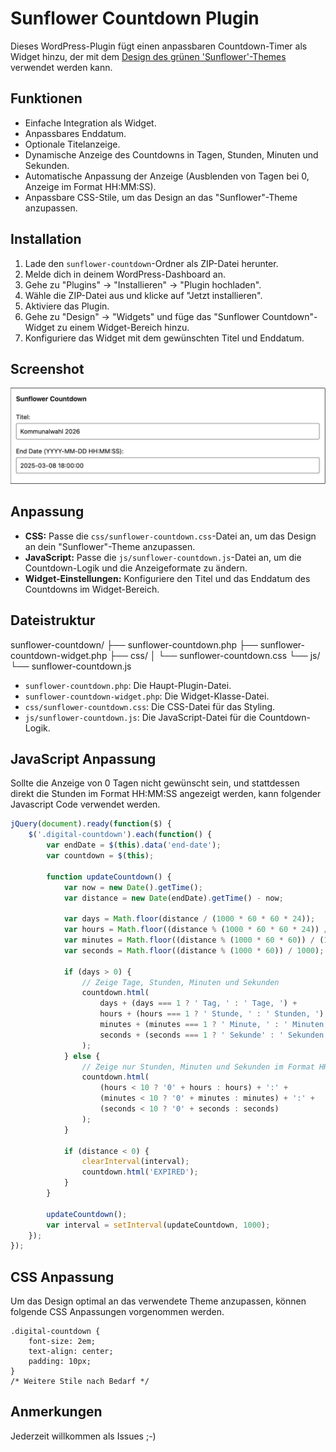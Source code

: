 # Sunflower Countdown Plugin

Dieses WordPress-Plugin fügt einen anpassbaren Countdown-Timer als Widget hinzu, der mit dem [Design des grünen 'Sunflower'-Themes](https://github.com/verdigado/sunflower) verwendet werden kann.

## Funktionen

* Einfache Integration als Widget.
* Anpassbares Enddatum.
* Optionale Titelanzeige.
* Dynamische Anzeige des Countdowns in Tagen, Stunden, Minuten und Sekunden.
* Automatische Anpassung der Anzeige (Ausblenden von Tagen bei 0, Anzeige im Format HH:MM:SS).
* Anpassbare CSS-Stile, um das Design an das "Sunflower"-Theme anzupassen.

## Installation

1.  Lade den `sunflower-countdown`-Ordner als ZIP-Datei herunter.
2.  Melde dich in deinem WordPress-Dashboard an.
3.  Gehe zu "Plugins" -> "Installieren" -> "Plugin hochladen".
4.  Wähle die ZIP-Datei aus und klicke auf "Jetzt installieren".
5.  Aktiviere das Plugin.
6.  Gehe zu "Design" -> "Widgets" und füge das "Sunflower Countdown"-Widget zu einem Widget-Bereich hinzu.
7.  Konfiguriere das Widget mit dem gewünschten Titel und Enddatum.

## Screenshot

![Screenshot Design Widget Sunflower Countdown](screenshot_design_widget_sunflowercountdown.png)

## Anpassung

* **CSS:** Passe die `css/sunflower-countdown.css`-Datei an, um das Design an dein "Sunflower"-Theme anzupassen.
* **JavaScript:** Passe die `js/sunflower-countdown.js`-Datei an, um die Countdown-Logik und die Anzeigeformate zu ändern.
* **Widget-Einstellungen:** Konfiguriere den Titel und das Enddatum des Countdowns im Widget-Bereich.

## Dateistruktur

sunflower-countdown/
├── sunflower-countdown.php
├── sunflower-countdown-widget.php
├── css/
│   └── sunflower-countdown.css
└── js/
└── sunflower-countdown.js


* `sunflower-countdown.php`: Die Haupt-Plugin-Datei.
* `sunflower-countdown-widget.php`: Die Widget-Klasse-Datei.
* `css/sunflower-countdown.css`: Die CSS-Datei für das Styling.
* `js/sunflower-countdown.js`: Die JavaScript-Datei für die Countdown-Logik.

## JavaScript Anpassung

Sollte die Anzeige von 0 Tagen nicht gewünscht sein, und stattdessen direkt die Stunden im Format HH:MM:SS angezeigt werden, kann folgender Javascript Code verwendet werden.

```javascript
jQuery(document).ready(function($) {
    $('.digital-countdown').each(function() {
        var endDate = $(this).data('end-date');
        var countdown = $(this);

        function updateCountdown() {
            var now = new Date().getTime();
            var distance = new Date(endDate).getTime() - now;

            var days = Math.floor(distance / (1000 * 60 * 60 * 24));
            var hours = Math.floor((distance % (1000 * 60 * 60 * 24)) / (1000 * 60 * 60));
            var minutes = Math.floor((distance % (1000 * 60 * 60)) / (1000 * 60));
            var seconds = Math.floor((distance % (1000 * 60)) / 1000);

            if (days > 0) {
                // Zeige Tage, Stunden, Minuten und Sekunden
                countdown.html(
                    days + (days === 1 ? ' Tag, ' : ' Tage, ') +
                    hours + (hours === 1 ? ' Stunde, ' : ' Stunden, ') +
                    minutes + (minutes === 1 ? ' Minute, ' : ' Minuten, ') +
                    seconds + (seconds === 1 ? ' Sekunde' : ' Sekunden')
                );
            } else {
                // Zeige nur Stunden, Minuten und Sekunden im Format HH:MM:SS
                countdown.html(
                    (hours < 10 ? '0' + hours : hours) + ':' +
                    (minutes < 10 ? '0' + minutes : minutes) + ':' +
                    (seconds < 10 ? '0' + seconds : seconds)
                );
            }

            if (distance < 0) {
                clearInterval(interval);
                countdown.html('EXPIRED');
            }
        }

        updateCountdown();
        var interval = setInterval(updateCountdown, 1000);
    });
});
```

## CSS Anpassung

Um das Design optimal an das verwendete Theme anzupassen, können folgende CSS Anpassungen vorgenommen werden.

```
.digital-countdown {
    font-size: 2em;
    text-align: center;
    padding: 10px;
}
/* Weitere Stile nach Bedarf */
```

## Anmerkungen
Jederzeit willkommen als Issues ;-) 